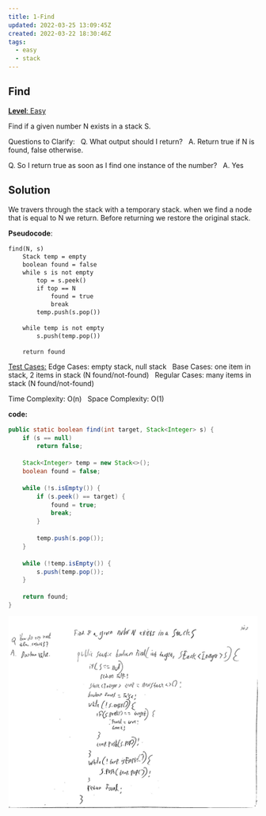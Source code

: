 ```yaml
---
title: 1-Find
updated: 2022-03-25 13:09:45Z
created: 2022-03-22 18:30:46Z
tags:
  - easy
  - stack
---
```


## **Find**

<ins>**Level**: Easy</ins>

Find if a given number N exists in a stack S.

Questions to Clarify:  
Q. What output should I return?  
A. Return true if N is found, false otherwise.

Q. So I return true as soon as I find one instance of the number?  
A. Yes

## Solution

We travers through the stack with a temporary stack. when we find a node that is equal to N we return. Before returning we restore the original stack.

**Pseudocode**:

```
find(N, s)
    Stack temp = empty
    boolean found = false
    while s is not empty
        top = s.peek()
        if top == N
            found = true
            break
        temp.push(s.pop())
    
    while temp is not empty
        s.push(temp.pop())

    return found
```

<ins>Test Cases:</ins>
Edge Cases: empty stack, null stack  
Base Cases: one item in stack, 2 items in stack (N found/not-found)  
Regular Cases: many items in stack (N found/not-found)

Time Complexity: O(n)  
Space Complexity: O(1)

**code:**

```java
public static boolean find(int target, Stack<Integer> s) {
    if (s == null)
        return false;

    Stack<Integer> temp = new Stack<>();
    boolean found = false;
    
    while (!s.isEmpty()) {
        if (s.peek() == target) {
            found = true;
            break;
        }
        
        temp.push(s.pop());
    }

    while (!temp.isEmpty()) {
        s.push(temp.pop());
    }

    return found;
}
```

![find.jpg](../../_resources/find.jpg)